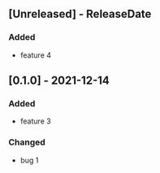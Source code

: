 ## [Unreleased] - ReleaseDate

### Added
- feature 4

## [0.1.0] - 2021-12-14

### Added
- feature 3

### Changed
- bug 1

